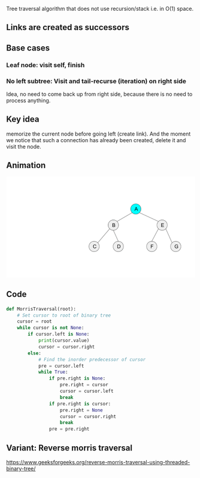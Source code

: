 
Tree traversal algorithm that does not use recursion/stack i.e. in O(1) space.

## Links are created as successors

## Base cases

### Leaf node: visit self, finish

### No left subtree: Visit and tail-recurse (iteration) on right side

Idea, no need to come back up from right side, because there is no need to process anything.

## Key idea

memorize the current node before going left (create link). 
And the moment we notice that such a connection has already been created, delete it and visit the node.


## Animation

![animation](images/morristraversalanimation.gif)

## Code

```py
def MorrisTraversal(root):
    # Set cursor to root of binary tree
    cursor = root
    while cursor is not None:
        if cursor.left is None:
            print(cursor.value)
            cursor = cursor.right
        else:
            # Find the inorder predecessor of cursor
            pre = cursor.left
            while True:
                if pre.right is None:
                    pre.right = cursor
                    cursor = cursor.left
                    break
                if pre.right is cursor:
                    pre.right = None
                    cursor = cursor.right
                    break
                pre = pre.right
```

## Variant: Reverse morris traversal

https://www.geeksforgeeks.org/reverse-morris-traversal-using-threaded-binary-tree/

